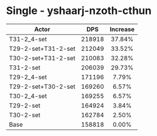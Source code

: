 # Single - yshaarj-nzoth-cthun
| Actor | DPS | Increase |
|---|:---:|:---:|
|T31-2_4-set|218918|37.84%|
|T29-2-set+T31-2-set|212049|33.52%|
|T30-2-set+T31-2-set|210083|32.28%|
|T31-2-set|206039|29.73%|
|T29-2_4-set|171196|7.79%|
|T29-2-set+T30-2-set|169260|6.57%|
|T30-2_4-set|169255|6.57%|
|T29-2-set|164924|3.84%|
|T30-2-set|162784|2.50%|
|Base|158818|0.00%|
